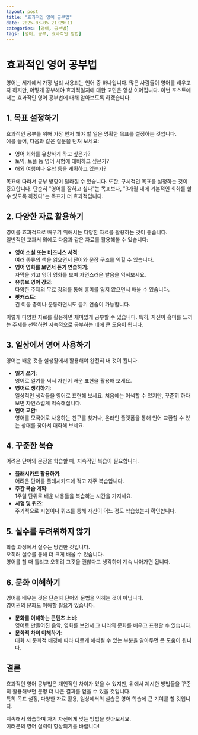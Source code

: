 ```yaml
---
layout: post
title: "효과적인 영어 공부법"
date: 2025-03-05 21:29:11
categories: [영어, 공부법]
tags: [영어, 공부, 효과적인 방법]
---
```


# 효과적인 영어 공부법

영어는 세계에서 가장 널리 사용되는 언어 중 하나입니다. 많은 사람들이 영어를 배우고자 하지만, 어떻게 공부해야 효과적일지에 대한 고민은 항상 이어집니다. 이번 포스트에서는 효과적인 영어 공부법에 대해 알아보도록 하겠습니다.

## 1. 목표 설정하기
효과적인 공부를 위해 가장 먼저 해야 할 일은 명확한 목표를 설정하는 것입니다.  
예를 들어, 다음과 같은 질문을 던져 보세요:  
- 영어 회화를 유창하게 하고 싶은가?  
- 토익, 토플 등 영어 시험에 대비하고 싶은가?  
- 해외 여행이나 유학 등을 계획하고 있는가?  

목표에 따라서 공부 방향이 달라질 수 있습니다. 또한, 구체적인 목표를 설정하는 것이 중요합니다. 단순히 "영어를 잘하고 싶다"는 목표보다, "3개월 내에 기본적인 회화를 할 수 있도록 하겠다"는 목표가 더 효과적입니다.

## 2. 다양한 자료 활용하기
영어를 효과적으로 배우기 위해서는 다양한 자료를 활용하는 것이 좋습니다.  
일반적인 교과서 외에도 다음과 같은 자료를 활용해볼 수 있습니다:
- **영어 소설 또는 비즈니스 서적**:  
여러 종류의 책을 읽으면서 단어와 문장 구조를 익힐 수 있습니다.  
- **영어 영화를 보면서 듣기 연습하기**:  
자막을 키고 영어 영화를 보며 자연스러운 발음을 익혀보세요.  
- **유튜브 영어 강의**:  
다양한 주제의 무료 강의를 통해 흥미를 잃지 않으면서 배울 수 있습니다.  
- **팟캐스트**:  
긴 이동 중이나 운동하면서도 듣기 연습이 가능합니다.

이렇게 다양한 자료를 활용하면 재미있게 공부할 수 있습니다. 특히, 자신이 흥미를 느끼는 주제를 선택하면 지속적으로 공부하는 데에 큰 도움이 됩니다.

## 3. 일상에서 영어 사용하기
영어는 배운 것을 실생활에서 활용해야 완전히 내 것이 됩니다.  
- **일기 쓰기**:  
영어로 일기를 써서 자신이 배운 표현을 활용해 보세요.  
- **영어로 생각하기**:  
일상적인 생각들을 영어로 표현해 보세요. 처음에는 어색할 수 있지만, 꾸준히 하다 보면 자연스럽게 익숙해집니다.  
- **언어 교환**:  
영어를 모국어로 사용하는 친구를 찾거나, 온라인 플랫폼을 통해 언어 교환할 수 있는 상대를 찾아서 대화해 보세요.

## 4. 꾸준한 복습
어려운 단어와 문장을 학습할 때, 지속적인 복습이 필요합니다.  
- **플래시카드 활용하기**:  
어려운 단어를 플래시카드에 적고 자주 복습합니다.  
- **주간 복습 계획**:  
1주일 단위로 배운 내용들을 복습하는 시간을 가지세요.  
- **시험 및 퀴즈**:  
주기적으로 시험이나 퀴즈를 통해 자신이 어느 정도 학습했는지 확인합니다.

## 5. 실수를 두려워하지 않기
학습 과정에서 실수는 당연한 것입니다.  
오히려 실수를 통해 더 크게 배울 수 있습니다.  
영어를 할 때 틀리고 오히려 그것을 괜찮다고 생각하며 계속 나아가면 됩니다. 

## 6. 문화 이해하기
영어를 배우는 것은 단순히 단어와 문법을 익히는 것이 아닙니다.  
영어권의 문화도 이해할 필요가 있습니다.  
- **문화를 이해하는 콘텐츠 소비**:  
영어로 만들어진 음악, 영화를 보면서 그 나라의 문화를 배우고 표현할 수 있습니다.  
- **문화적 차이 이해하기**:  
대화 시 문화적 배경에 따라 다르게 해석될 수 있는 부분을 알아두면 큰 도움이 됩니다. 

## 결론
효과적인 영어 공부법은 개인적인 차이가 있을 수 있지만, 위에서 제시한 방법들을 꾸준히 활용해보면 분명 더 나은 결과를 얻을 수 있을 것입니다.  
특히 목표 설정, 다양한 자료 활용, 일상에서의 실습은 영어 학습에 큰 기여를 할 것입니다.

계속해서 학습하며 자기 자신에게 맞는 방법을 찾아보세요.  
여러분의 영어 실력이 향상되기를 바랍니다!